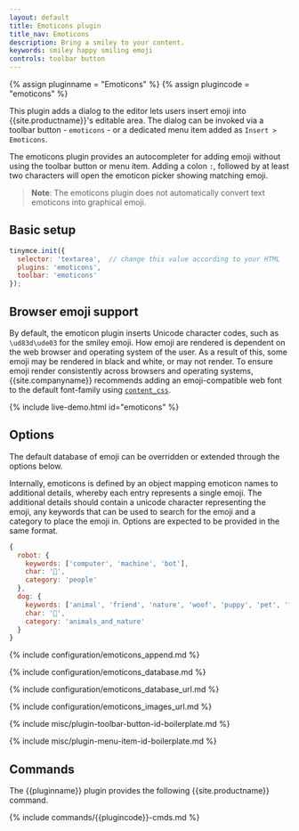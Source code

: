 ```yaml
---
layout: default
title: Emoticons plugin
title_nav: Emoticons
description: Bring a smiley to your content.
keywords: smiley happy smiling emoji
controls: toolbar button
---
```


{% assign pluginname = "Emoticons" %}
{% assign plugincode = "emoticons" %}

This plugin adds a dialog to the editor lets users insert emoji into {{site.productname}}'s editable area. The dialog can be invoked via a toolbar button - `emoticons` - or a dedicated menu item added as `Insert > Emoticons`.

The emoticons plugin provides an autocompleter for adding emoji without using the toolbar button or menu item. Adding a colon `:`, followed by at least two characters will open the emoticon picker showing matching emoji.

> **Note**: The emoticons plugin does not automatically convert text emoticons into graphical emoji.

## Basic setup

```js
tinymce.init({
  selector: 'textarea',  // change this value according to your HTML
  plugins: 'emoticons',
  toolbar: 'emoticons'
});
```

## Browser emoji support

By default, the emoticon plugin inserts Unicode character codes, such as `\ud83d\ude03` for the smiley emoji. How emoji are rendered is dependent on the web browser and operating system of the user. As a result of this, some emoji may be rendered in black and white, or may not render.
To ensure emoji render consistently across browsers and operating systems, {{site.companyname}} recommends adding an emoji-compatible web font to the default font-family using [`content_css`]({{site.baseurl}}/content/add-css-options/#content_css).

{% include live-demo.html id="emoticons" %}

## Options

The default database of emoji can be overridden or extended through the options below.

Internally, emoticons is defined by an object mapping emoticon names to additional details, whereby each entry represents a single emoji. The additional details should contain a unicode character representing the emoji, any keywords that can be used to search for the emoji and a category to place the emoji in. Options are expected to be provided in the same format.

```js
{
  robot: {
    keywords: ['computer', 'machine', 'bot'],
    char: '🤖',
    category: 'people'
  },
  dog: {
    keywords: ['animal', 'friend', 'nature', 'woof', 'puppy', 'pet', 'faithful'],
    char: '🐶',
    category: 'animals_and_nature'
  }
}
```

{% include configuration/emoticons_append.md %}

{% include configuration/emoticons_database.md %}

{% include configuration/emoticons_database_url.md %}

{% include configuration/emoticons_images_url.md %}

{% include misc/plugin-toolbar-button-id-boilerplate.md %}

{% include misc/plugin-menu-item-id-boilerplate.md %}

## Commands

The {{pluginname}} plugin provides the following {{site.productname}} command.

{% include commands/{{plugincode}}-cmds.md %}
